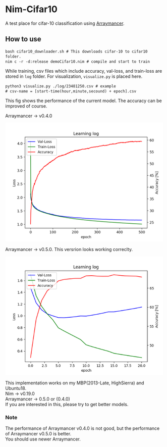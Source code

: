 # Nim-Cifar10

A test place for cifar-10 classification using [Arraymancer](https://github.com/mratsim/Arraymancer).

## How to use   
```
bash cifar10_downloader.sh # This downloads cifar-10 to cifar10 folder.
nim c -r -d:release demoCifar10.nim # compile and start to train
```

While training, csv files which include accuracy, val-loss, and train-loss are stored in ``` log ``` folder. For visualization, ``` visualize.py ``` is placed here.   
```
python3 visualize.py ./log/23481250.csv # example
# csv-name = [start-time(hour,minute,secound) + epoch].csv
```
This fig shows the performance of the current model. The accuracy can be improved of course.     

Arraymancer -> v0.4.0

<img src="https://github.com/cashiwamochi/nim_dl/blob/master/img/fig040.png" width="500">

Arraymancer -> v0.5.0. This versrion looks working correclty.

<img src="https://github.com/cashiwamochi/nim_dl/blob/master/img/fig050.png" width="500">


This implementation works on my MBP(2013-Late, HighSierra) and Ubuntu18.   
Nim -> v0.19.0   
Arraymancer -> 0.5.0 or (0.4.0)   
If you are interested in this, please try to get better models.

### Note
The performance of Arraymancer v0.4.0 is not good, but the performance of Arraymancer v0.5.0 is better.    
You should use newer Arraymancer.
